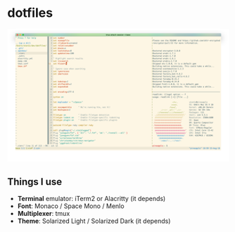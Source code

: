 # dotfiles

![](https://raw.githubusercontent.com/ston1x/dotfiles/master/screenshot.png)

## Things I use

- **Terminal** emulator: iTerm2 or Alacritty (it depends)
- **Font**: Monaco / Space Mono / Menlo
- **Multiplexer**: tmux
- **Theme**: Solarized Light / Solarized Dark (it depends)
